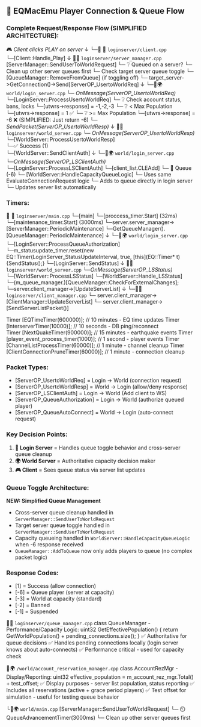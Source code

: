 ## 🔄 EQMacEmu Player Connection & Queue Flow

### **Complete Request/Response Flow (SIMPLIFIED ARCHITECTURE):**
<!-- ``` -->
🎮 *Client clicks PLAY on server*
↓
└─📁 📨 `loginserver/client.cpp`
    └─[Client::Handle_Play]
↓
📁📨 `loginserver/server_manager.cpp`
[ServerManager::SendUserToWorldRequest]
    └─ ❔ Queued on a server?
        └─ Clean up other server queues first
        └─ Check target server queue toggle
            └─ [QueueManager::RemoveFromQueue] (if toggling off)
    └─ target_server->GetConnection()->Send[ServerOP_UsertoWorldReq]
↓
└─📁🌍 `world/login_server.cpp`
    └─ *OnMessage(ServerOP_UsertoWorldReq)*
        └─[LoginServer::ProcessUsertoWorldReq]
            └─ ❔ Check account status, bans, locks
                └─[utwrs->response] = -1,-2,-3
            └─ ❔ < Max Population
                └─[utwrs->response] = 1 ✅
            └─ ❔ >= Max Population
                └─[utwrs->response] = -6 ❌ (SIMPLIFIED: Just return -6)
            └─ *SendPacket(ServerOP_UsertoWorldResp)*
↓
📁📨 `loginserver/world_server.cpp`
    └─ *OnMessage(ServerOP_UsertoWorldResp)*
        └─[WorldServer::ProcessUsertoWorldResp]   
            └─✅ Success (1)       
                └─[WorldServer::SendClientAuth]
                    ↓
                    └─📁🌍 `world/login_server.cpp`
                        └─*OnMessage(ServerOP_LSClientAuth)*
                            └─[LoginServer::ProcessLSClientAuth]
                                └─[client_list.CLEAdd]
            └─ 🔄 Queue (-6) 
                └─ [WorldServer::HandleCapacityQueueLogic]
                    └─ Uses same EvaluateConnectionRequest logic
                    └─ Adds to queue directly in login server
                    └─ Updates server list automatically
<!-- ``` -->
### **Timers:**

📁 📨 `loginserver/main.cpp`
    └─[main]
        └─[proccess_timer.Start] (32ms)
        └─[maintenance_timer.Start] (3000ms)
            └─server.server_manager->[ServerManager::PeriodicMaintenance]
                └─GetQueueManager().[QueueManager::PeriodicMaintenance]
↓
└─📁🌍 `world/login_server.cpp`
    └─[LoginServer::ProcessQueueAuthorization]
        └─m_statusupdate_timer.reset(new EQ::Timer(LoginServer_StatusUpdateInterval, true, [this](EQ::Timer* t){SendStatus();}
            └─[LoginServer::SendStatus]
            ↓
            📁📨 `loginserver/world_server.cpp`
            └─*OnMessage(ServerOP_LSStatus)*
                    └─[WorldServer::ProcessLSStatus]
                        └─[WorldServer::Handle_LSStatus]
                            └─(m_queue_manager.)[QueueManager::CheckForExternalChanges];
                            └─server.client_manager->[UpdateServerList]
                            ↓
                            └─📁📨 `loginserver/client_manager.cpp`
                                └─ server.client_manager->[ClientManager::UpdateServerList]
                                └─ server.client_manager->[SendServerListPacket()]
                            

Timer [EQTimeTimer(600000)];           // 10 minutes - EQ time updates
Timer [InterserverTimer(10000)];       // 10 seconds - DB ping/reconnect  
Timer [NextQuakeTimer(900000)];        // 15 minutes - earthquake events
Timer [player_event_process_timer(1000)]; // 1 second - player events
Timer [ChannelListProcessTimer(60000)]; // 1 minute - channel cleanup
Timer [ClientConnectionPruneTimer(60000)]; // 1 minute - connection cleanup

### **Packet Types:**
- [ServerOP_UsertoWorldReq] = Login → World (connection request)
- [ServerOP_UsertoWorldResp] = World → Login (allow/deny response) 
- [ServerOP_LSClientAuth] = Login → World (Add client to WS)
- [ServerOP_QueueAuthorization] = Login → World (authorize queued player)
- [ServerOP_QueueAutoConnect] = World → Login (auto-connect request)

### **Key Decision Points:**

1. **📨 Login Server** = Handles queue toggle behavior and cross-server queue cleanup
2. **🌍 World Server** = Authoritative capacity decision maker
3. **🎮 Client** = Sees queue status via server list updates

### **Queue Toggle Architecture:**

**NEW: Simplified Queue Management**
- Cross-server queue cleanup handled in `ServerManager::SendUserToWorldRequest`
- Target server queue toggle handled in `ServerManager::SendUserToWorldRequest` 
- Capacity queueing handled in `WorldServer::HandleCapacityQueueLogic` when -6 response received
- `QueueManager::AddToQueue` now only adds players to queue (no complex packet logic)

### **Response Codes:**
- [1] = Success (allow connection)
- [-6] = Queue player (server at capacity)
- [-3] = World at capacity (standard)
- [-2] = Banned
- [-1] = Suspended

📁📨 `loginserver/queue_manager.cpp`
    class QueueManager - Performance/Capacity Logic:
        uint32 GetEffectivePopulation() {
            return GetWorldPopulation() + pending_connections.size();
        }
    ✅ Authoritative for queue decisions
    ✅ Handles pending connections locally (login server knows about auto-connects)
    ✅ Performance critical - used for capacity check

📁🌍 `/world/account_reservation_manager.cpp`
    class AccountRezMgr - Display/Reporting:
        uint32 effective_population = m_account_rez_mgr.Total() + test_offset;
✅ Display purposes - server list population, status reporting
✅ Includes all reservations (active + grace period players)
✅ Test offset for simulation - useful for testing queue behavior


└📁🌍 `world/main.cpp`
[ServerManager::SendUserToWorldRequest]
    └─ ⏲️ QueueAdvancementTimer(3000ms)
        └─ Clean up other server queues first